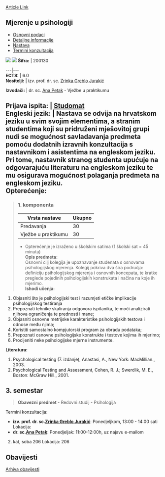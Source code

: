 [Article Link](https://www.fhs.hr/predmet/mup_a)

## Mjerenje u psihologiji
  * [Osnovni podaci](https://www.fhs.hr/predmet/mup_a#v1id-523784_954576_1_0 "Osnovni podaci")
  * [Detaljne informacije](https://www.fhs.hr/predmet/mup_a#v1id-523784_954576_1_1 "Detaljne informacije")
  * [Nastava](https://www.fhs.hr/predmet/mup_a#v1id-523784_954576_1_2 "Nastava")
  * [Termini konzultacija](https://www.fhs.hr/predmet/mup_a#v1id-523784_954576_1_3 "Termini konzultacija")


[![](https://www.fhs.hr/img/flags/gif/hr.gif)](https://www.fhs.hr/predmet/mup_a) [![](https://www.fhs.hr/img/flags/gif/gb.gif)](https://www.fhs.hr/en/course/psymea_a)
**Šifra:** |  200130  
  
---|---  
**ECTS:** |  6.0   
**Nositelji:** |  izv. prof. dr. sc. [Zrinka Greblo Jurakić](https://www.fhs.hr/djelatnik/zrinka.greblo_jurakic)   
  
**Izvođači:** |  dr. sc. [Ana Petak](https://www.fhs.hr/djelatnik/ana.petak) - Vježbe u praktikumu  
  
**Prijava ispita:** |  [Studomat](http://www.isvu.hr/studomat)  
**Engleski jezik:** |  Nastava se odvija na hrvatskom jeziku u svim svojim elementima, a stranim studentima koji su pridruženi mješovitoj grupi nudi se mogućnost savladavanja predmeta pomoću dodatnih izravnih konzultacija s nastavnikom i asistentima na engleskom jeziku. Pri tome, nastavnik stranog studenta upućuje na odgovarajuću literaturu na engleskom jeziku te mu osigurava mogućnost polaganja predmeta na engleskom jeziku.   
**Opterećenje:**  
---  
> ### 1. komponenta
> | Vrsta nastave | Ukupno  
> ---|---  
> Predavanja | 30  
> Vježbe u praktikumu | 30  
> * Opterećenje je izraženo u školskim satima (1 školski sat = 45 minuta)   
**Opis predmeta:**  
> Osnovni cilj kolegija je upoznavanje studenata s osnovama psihologijskog mjerenja. Kolegij pokriva dva šira područja: definiciju psihologijskog mjerenja i osnovnih koncepata, te kratke preglede pojedinih psihologijskih konstrukata i načina na koje ih mjerimo.  
**Ishodi učenja:**  
  1. Objasniti što je psihologijski test i razumjeti etičke implikacije psihologijskog testiranja
  2. Prepoznati tehnike skaliranja odgovora ispitanika, te moći analizirati njihova ograničenja te prednosti i mane;
  3. Objasniti osnovne metrijske karakteristike psihologijskih testova i odnose među njima;
  4. Koristiti samostalno kompjutorski program za obradu podataka;
  5. Prepoznati osnovne psihologijske konstrukte i testove kojima ih mjerimo;
  6. Procijeniti neke psihologijske mjerne instrumente.

  
**Literatura:**  
  1. Psychological testing (7. izdanje), Anastasi, A., New York: MacMillian., 2003. 
  2. Psychological Testing and Assessment, Cohen, R. J.; Swerdlik, M. E., Boston: McGraw Hill., 2001. 

  
**3. semestar**  
---  
> **Obavezni predmet** - Redovni studij - Psihologija  
>   
Termini konzultacija: 
  * **izv. prof. dr. sc.[Zrinka Greblo Jurakić](https://www.fhs.hr/djelatnik/zrinka.greblo_jurakic)**: 
Ponedjeljkom, 13:00 - 14:00 sati
Lokacija: 
  * **dr. sc.[Ana Petak](https://www.fhs.hr/djelatnik/ana.petak)**: 
Ponedjeljak: 11:00-12:00h, uz najavu e-mailom  
  
2. kat, soba 206
Lokacija: 206 


## Obavijesti
[Arhiva obavijesti](https://www.fhs.hr/predmet/mup_a?@=21825#news_115699 "Arhiva obavijesti")
